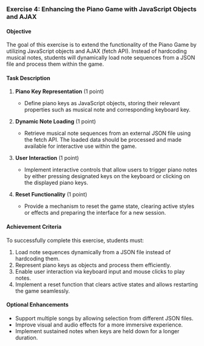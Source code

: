### Exercise 4: Enhancing the Piano Game with JavaScript Objects and AJAX

#### Objective
The goal of this exercise is to extend the functionality of the Piano Game by utilizing JavaScript objects and AJAX (fetch API). Instead of hardcoding musical notes, students will dynamically load note sequences from a JSON file and process them within the game.

#### Task Description
1. **Piano Key Representation** (1 point)
   - Define piano keys as JavaScript objects, storing their relevant properties such as musical note and corresponding keyboard key.
   
2. **Dynamic Note Loading** (1 point)
   - Retrieve musical note sequences from an external JSON file using the fetch API. The loaded data should be processed and made available for interactive use within the game.

3. **User Interaction** (1 point)
   - Implement interactive controls that allow users to trigger piano notes by either pressing designated keys on the keyboard or clicking on the displayed piano keys.
   
4. **Reset Functionality** (1 point)
   - Provide a mechanism to reset the game state, clearing active styles or effects and preparing the interface for a new session.

#### Achievement Criteria
To successfully complete this exercise, students must:
1. Load note sequences dynamically from a JSON file instead of hardcoding them.
2. Represent piano keys as objects and process them efficiently.
3. Enable user interaction via keyboard input and mouse clicks to play notes.
4. Implement a reset function that clears active states and allows restarting the game seamlessly.

#### Optional Enhancements
- Support multiple songs by allowing selection from different JSON files.
- Improve visual and audio effects for a more immersive experience.
- Implement sustained notes when keys are held down for a longer duration.

